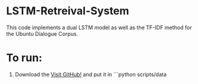 # LSTM-Retreival-System
This code implements a dual LSTM model as well as the TF-IDF method for the Ubuntu Dialogue Corpus.

To run:
=======
1. Download the [Visit GitHub!](https://drive.google.com/file/d/0B_bZck-ksdkpVEtVc1R6Y01HMWM/view) and put it in ```python
scripts/data
```
